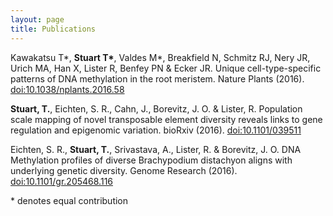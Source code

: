```yaml
---
layout: page
title: Publications
---
```


Kawakatsu T\*, **Stuart T\***, Valdes M\*, Breakfield N, Schmitz RJ, Nery JR, Urich MA, Han X, Lister R, Benfey PN & Ecker JR. Unique cell-type-specific patterns of DNA methylation in the root meristem. Nature Plants (2016). [doi:10.1038/nplants.2016.58](http://dx.doi.org/10.1038/nplants.2016.58)

**Stuart, T.**, Eichten, S. R., Cahn, J., Borevitz, J. O. & Lister, R. Population scale mapping of novel transposable element diversity reveals links to gene regulation and epigenomic variation. bioRxiv (2016). [doi:10.1101/039511](http://biorxiv.org/content/early/2016/02/21/039511)

Eichten, S. R., **Stuart, T.**, Srivastava, A., Lister, R. & Borevitz, J. O. DNA Methylation profiles of diverse Brachypodium distachyon aligns with underlying genetic diversity. Genome Research (2016). [doi:10.1101/gr.205468.116](http://dx.doi.org/10.1101/gr.205468.116)

\* denotes equal contribution
